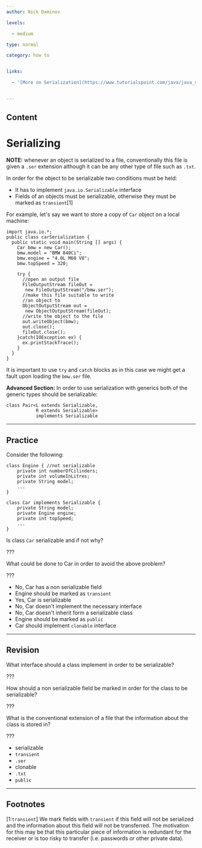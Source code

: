 ```yaml
---
author: Nick Daminov

levels:

  - medium

type: normal

category: how to


links:

  - '[More on Serialization](https://www.tutorialspoint.com/java/java_serialization.htm){website}'


---
```

## Content
# Serializing

**NOTE:** whenever an object is serialized to a file, conventionally this file is given a `.ser` extension although it can be any other type of file such as `.txt`.

In order for the object to be serializable two conditions must be held:
- It has to implement `java.io.Serializable` interface
- Fields of an objects must be serializable, otherwise they must be marked as `transient`[1]

For example, let's say we want to store a copy of `Car` object on a local machine:
```
import java.io.*;
public class carSerialization {
  public static void main(String [] args) {
    Car bmw = new Car();
    bmw.model = "BMW 840Ci";
    bmw.engine = "4.0L M60 V8";
    bmw.topSpeed = 320;

    try {
      //open an output file
      FileOutputStream fileOut =
       new FileOutputStream("/bmw.ser");
      //make this file suitable to write
      //an object to
      ObjectOutputStream out =
       new ObjectOutputStream(fileOut);
      //write the object to the file
      out.writeObject(bmw);
      out.close();
      fileOut.close();
    }catch(IOException ex) {
      ex.printStackTrace();
    }
  }
}
```

It is important to use `try` and `catch` blocks as in this case we might get a fault upon loading the `bmw.ser` file.

**Advanced Section:**
In order to use serialization with generics both of the generic types should be serializable:

```
class Pair<L extends Serializable,
           R extends Serializable>
           implements Serializable
```

---
## Practice

Consider the following:

```
class Engine { //not serializable    
    private int numberOfCilinders;
    private int volumeInLitres;
    private String model;
    ...
}

class Car implements Serializable {
    private String model;
    private Engine engine;
    private int topSpeed;
    ...
}
```

Is class `Car` serializable and if not why?

???

What could be done to Car in order to avoid the above problem?

???


* No, Car has a non serializable field
* Engine should be marked as `transient`
* Yes, Car is serializable
* No, Car doesn't implement the necessary interface
* No, Car doesn't inherit form a serializable class
* Engine should be marked as `public`
* Car should implement `clonable` interface

---
## Revision

What interface should a class implement in order to be serializable?

???

How should a non serializable field be marked in order for the class to be serializable?

???

What is the conventional extension of a file that the information about the class is stored in?

???


* serializable
* `transient`
* `.ser`
* clonable
* `.txt`
* `public`

---
## Footnotes
[1:`transient`]
We mark fields with `transient` if this field will not be serialized and the information about this field will not be transferred. The motivation for this may be that this particular piece of information is redundant for the receiver or is too risky to transfer (i.e. passwords or other private data).
